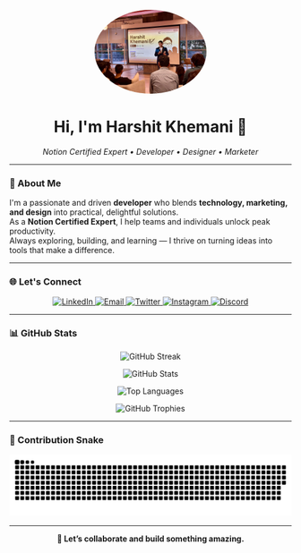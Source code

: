 <p align="center">
  <img src="https://github.com/HKTITAN/HKTITAN/raw/main/HarshitKhemani.jpg" alt="Harshit Khemani" width="200" style="border-radius: 50%" />
</p>

<h1 align="center">Hi, I'm Harshit Khemani 👋</h1>

<p align="center">
  <i>Notion Certified Expert • Developer • Designer • Marketer</i>
</p>

---

### 🧠 About Me

I'm a passionate and driven **developer** who blends **technology, marketing, and design** into practical, delightful solutions.  
As a **Notion Certified Expert**, I help teams and individuals unlock peak productivity.  
Always exploring, building, and learning — I thrive on turning ideas into tools that make a difference.

---

### 🌐 Let's Connect

<p align="center">
  <a href="https://www.linkedin.com/in/harshitkhemani/">
    <img src="https://img.shields.io/badge/LinkedIn-0A66C2?logo=linkedin&logoColor=white&style=flat-square" alt="LinkedIn" />
  </a>
  <a href="mailto:harshitkhemani@gmail.com">
    <img src="https://img.shields.io/badge/Gmail-D14836?logo=gmail&logoColor=white&style=flat-square" alt="Email" />
  </a>
  <a href="https://twitter.com/HarshitKhemani">
    <img src="https://img.shields.io/badge/Twitter-1DA1F2?logo=twitter&logoColor=white&style=flat-square" alt="Twitter" />
  </a>
  <a href="https://www.instagram.com/harshitkhemani/">
    <img src="https://img.shields.io/badge/Instagram-E4405F?logo=instagram&logoColor=white&style=flat-square" alt="Instagram" />
  </a>
  <a href="https://dsc.gg/HarshitKhemani">
    <img src="https://img.shields.io/badge/Discord-5865F2?logo=discord&logoColor=white&style=flat-square" alt="Discord" />
  </a>
</p>

---

### 📊 GitHub Stats

<p align="center">
  <img src="https://github-readme-streak-stats.herokuapp.com/?user=HKTITAN&theme=tokyonight&hide_border=true" alt="GitHub Streak" />
</p>

<p align="center">
  <img src="https://github-readme-stats.vercel.app/api?username=HKTITAN&show_icons=true&theme=tokyonight&hide_border=true&count_private=true" alt="GitHub Stats" />
</p>

<p align="center">
  <img src="https://github-readme-stats.vercel.app/api/top-langs/?username=HKTITAN&layout=compact&theme=tokyonight&hide_border=true" alt="Top Languages" />
</p>

<p align="center">
  <img src="https://github-profile-trophy.vercel.app/?username=HKTITAN&theme=tokyonight&margin-w=10&margin-h=10&row=1" alt="GitHub Trophies" />
</p>

---

### 🐍 Contribution Snake

<p align="center">
  <img src="https://github.com/HKTITAN/HKTITAN/blob/output/github-contribution-grid-snake-dark.svg#gh-dark-mode-only" alt="GitHub Contribution Snake" />
</p>

---

<p align="center"><b>🚀 Let’s collaborate and build something amazing.</b></p>
